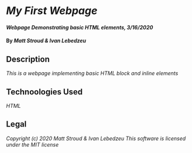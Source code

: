 # _My First Webpage_

#### _Webpage Demonstrating basic HTML elements, 3/16/2020_

#### By _Matt Stroud & Ivan Lebedzeu_

## Description

_This is a webpage implementing basic HTML block and inline elements_

## Technoologies Used

_HTML_

## Legal
_Copyright (c) 2020 Matt Stroud & Ivan Lebedzeu_
_This software is licensed under the MIT license_